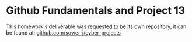 # Github Fundamentals and Project 13

This homework's deliverable was requested to be its own repository, it can be found at: [github.com/sower-j/cyber-projects](https://github.com/sower-j/cyber-projects)